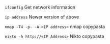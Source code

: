 ``ifconfig``
Get network information

``ip address``
Newer version of above

``nmap -T4 -p- -A <IP address>``
nmap copypasta

``nikto -h http://<IP Address>``
Nikto copypasta